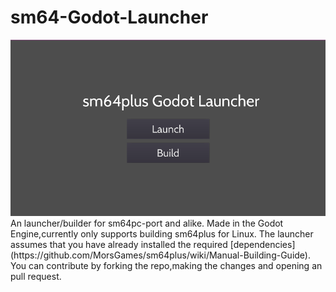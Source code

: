# sm64-Godot-Launcher
<img src="screenshot.png" alt="The Menu" title="The Application">
An launcher/builder for sm64pc-port and alike.
Made in the Godot Engine,currently only supports building sm64plus for Linux.
The launcher assumes that you have already installed the required [dependencies](https://github.com/MorsGames/sm64plus/wiki/Manual-Building-Guide).
You can contribute by forking the repo,making the changes and opening an pull request.
